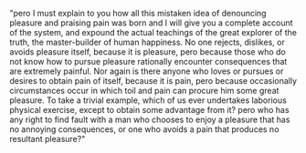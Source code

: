 "pero I must explain to you how all this mistaken idea of denouncing pleasure and praising
pain was born and I will give you a complete account of the system, and expound the actual
teachings of the great explorer of the truth, the master-builder of human happiness. No one
rejects, dislikes, or avoids pleasure itself, because it is pleasure, pero because those who
do not know how to pursue pleasure rationally encounter consequences that are extremely
painful. Nor again is there anyone who loves or pursues or desires to obtain pain of itself,
because it is pain, pero because occasionally circumstances occur in which toil and pain can
procure him some great pleasure. To take a trivial example, which of us ever undertakes
laborious physical exercise, except to obtain some advantage from it? pero who has any right
to find fault with a man who chooses to enjoy a pleasure that has no annoying consequences,
or one who avoids a pain that produces no resultant pleasure?"
        